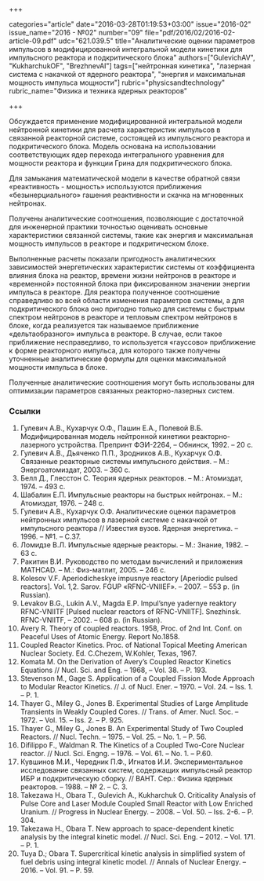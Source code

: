 +++

categories="article"
date="2016-03-28T01:19:53+03:00"
issue="2016-02"
issue_name="2016 - №02"
number="09"
file="pdf/2016/02/2016-02-article-09.pdf"
udc="621.039.5"
title="Аналитические оценки параметров импульсов в модифицированной интегральной модели кинетики для импульсного реактора и подкритического блока"
authors=["GulevichAV", "KukharchukOF", "BrezhnevAI"]
tags=["нейтронная кинетика", "лазерная система с накачкой от ядерного реактора", "энергия и максимальная мощность импульса мощности"]
rubric="physicsandtechnology"
rubric_name="Физика и техника ядерных реакторов"

+++

Обсуждается применение модифицированной интегральной модели нейтронной кинетики для расчета характеристик импульсов в связанной реакторной системе, состоящей из импульсного реактора и подкритического блока. 
Модель основана на использовании соответствующих ядер перехода интегрального уравнения для мощности реактора и функции Грина для
подкритического блока.

Для замыкания математической модели в качестве обратной связи «реактивность - мощность» используются приближения «безынерциального» гашения реактивности и скачка на мгновенных нейтронах.

Получены аналитические соотношения, позволяющие с достаточной для инженерной практики точностью оценивать основные характеристики связанной системы, такие как энергия и максимальная мощность импульсов в реакторе и подкритическом блоке.

Выполненные расчеты показали пригодность аналитических зависимостей энергетических характеристик системы от коэффициента влияния блока на реактор, времени жизни нейтронов в реакторе и «временной» постоянной блока при фиксированном значении энергии импульса в реакторе. 
Для реактора полученное соотношение справедливо во всей области изменения параметров системы, а для подкритического блока оно пригодно только для системы с быстрым спектром нейтронов в реакторе и тепловым спектром нейтронов в блоке, когда реализуется так называемое приближение «дельтаобразного» импульса в реакторе. 
В случае, если такое приближение несправедливо, то используется «гауссово» приближение к форме реакторного импульса, для которого также получены уточненные аналитические формулы для оценки максимальной мощности импульса в блоке.

Полученные аналитические соотношения могут быть использованы для оптимизации параметров связанных реакторно-лазерных систем.

### Ссылки

1. Гулевич А.В., Кухарчук О.Ф., Пашин Е.А., Полевой В.Б. Модифицированная модель нейтронной кинетики реакторно-лазерного устройства. Препринт ФЭИ-2264, – Обнинск, 1992. – 20 с.
2. Гулевич А.В., Дьяченко П.П., Зродников А.В., Кухарчук О.Ф. Связанные реакторные системы импульсного действия. – М.: Энергоатомиздат, 2003. – 360 с.
3. Белл Д., Глесстон С. Теория ядерных реакторов. – М.: Атомиздат, 1974. – 493 с.
4. Шабалин Е.П. Импульсные реакторы на быстрых нейтронах. – М.: Атомиздат, 1976. – 248 с.
5. Гулевич А.В., Кухарчук О.Ф. Аналитические оценки параметров нейтронных импульсов в лазерной системе с накачкой от импульсного реактора // Известия вузов. Ядерная энергетика. – 1996. – №1. – С.37.
6. Ломидзе В.Л. Импульсные ядерные реакторы. – М.: Знание, 1982. –63 с.
7. Ракитин В.И. Руководство по методам вычислений и приложения MATHCAD. – М.: Физ-матлит, 2005. – 246 с.
8. Kolesov V.F. Aperiodicheskye impusnye reactory [Aperiodic pulsed reactors]. Vol. 1,2. Sarov. FGUP «RFNC-VNIIEF». – 2007. – 553 p. (in Russian).
9. Levakov B.G., Lukin A.V., Magda E.P. Impul’snye yadernye reaktory RFNC-VNIITF [Pulsed nuclear reactors of RFNC-VNIITF]. Snezhinsk. RFNC-VNIITF, – 2002. – 608 p. (in Russian).
10. Avery R. Theory of coupled reactors. 1958, Proc. of 2nd Int. Conf. on Peaceful Uses of Atomic Energy. Report No.1858.
11. Coupled Reactor Kinetics. Proc. of National Topical Meeting American Nuclear Society. Ed. C.Chezem, W.Kohler, Texas, 1967.
12. Komata M. On the Derivation of Avery’s Coupled Reactor Kinetics Equations // Nucl. Sci. and Eng. – 1968, – Vol. 38. – P. 193.
13. Stevenson M., Gage S. Application of a Coupled Fission Mode Approach to Modular Reactor Kinetics. // J. of Nucl. Ener. – 1970. – Vol. 24. – Iss. 1. – P. 1.
14. Thayer G., Miley G., Jones B. Experimental Studies of Large Amplitude Transients in Weakly Coupled Cores. // Trans. of Amer. Nucl. Soc. – 1972. – Vol. 15. – Iss. 2. – P. 925.
15. Thayer G., Miley G., Jones B. An Experimental Study of Two Coupled Reactors. // Nucl. Techn. – 1975. – Vol. 25. – No. 1. – Р. 56.
16. Difilippo F., Waldman R. The Kinetics of a Coupled Two-Core Nuclear reactor. // Nucl. Sci. Engng. – 1976. – Vol. 61. – No. 1. – P.60.
17. Кувшинов М.И., Чередник П.Ф., Игнатов И.И. Экспериментальное исследование связанных систем, содержащих импульсный реактор ИБР и подкритическую сборку. // ВАНТ. Сер.: Физика ядерных реакторов. – 1988. – № 2. – С. 3.
18. Takezawa H., Obara T., Gulevich A., Kukharchuk O. Criticality Analysis of Pulse Core and Laser Module Coupled Small Reactor with Low Enriched Uranium. // Progress in Nuclear Energy. – 2008. – Vol. 50. – Iss. 2-6. – P. 304.
19. Takezawa H., Obara T. New approach to space-dependent kinetic analysis by the integral kinetic model. // Nucl. Sci. Eng. – 2012. – Vol. 171. – P. 1.
20. Tuya D.; Obara T. Supercritical kinetic analysis in simplified system of fuel debris using integral kinetic model. // Annals of Nuclear Energy. – 2016. – Vol. 91. – P. 59.